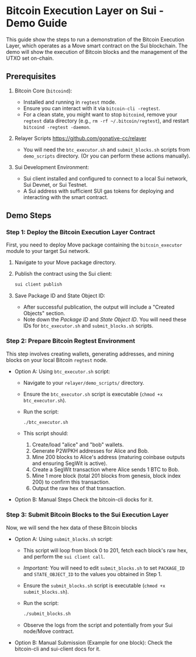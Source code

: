 # Bitcoin Execution Layer on Sui - Demo Guide

This guide show the steps to run a demonstration of the Bitcoin Execution Layer, which operates as a Move smart contract on the Sui blockchain. The demo will show the execution of Bitcoin blocks and the management of the UTXO set on-chain.

## Prerequisites

1.  Bitcoin Core (`bitcoind`):

    - Installed and running in `regtest` mode.
    - Ensure you can interact with it via `bitcoin-cli -regtest`.
    - For a clean state, you might want to stop `bitcoind`, remove your `regtest` data directory (e.g., `rm -rf ~/.bitcoin/regtest`), and restart `bitcoind -regtest -daemon`.

2.  Relayer Scripts https://github.com/gonative-cc/relayer

    - You will need the `btc_executor.sh` and `submit_blocks.sh` scripts from `demo_scripts` directory. (Or you can perform these actions manually).

3.  Sui Development Environment:
    - Sui client installed and configured to connect to a local Sui network, Sui Devnet, or Sui Testnet.
    - A Sui address with sufficient SUI gas tokens for deploying and interacting with the smart contract.

## Demo Steps

### Step 1: Deploy the Bitcoin Execution Layer Contract

First, you need to deploy Move package containing the `bitcoin_executor` module to your target Sui network.

1.  Navigate to your Move package directory.
2.  Publish the contract using the Sui client:

    ```bash
    sui client publish
    ```

3.  Save Package ID and State Object ID:

    - After successful publication, the output will include a "Created Objects" section.
    - Note down the _Package ID_ and _State Object ID_.
      You will need these IDs for `btc_executor.sh` and `submit_blocks.sh` scripts.

### Step 2: Prepare Bitcoin Regtest Environment

This step involves creating wallets, generating addresses, and mining blocks on your local Bitcoin `regtest` node.

- Option A: Using `btc_executor.sh` script:

  - Navigate to your `relayer/demo_scripts/` directory.
  - Ensure the `btc_executor.sh` script is executable (`chmod +x btc_executor.sh`).
  - Run the script:

    ```bash
    ./btc_executor.sh
    ```

  - This script should:
    1.  Create/load "alice" and "bob" wallets.
    2.  Generate P2WPKH addresses for Alice and Bob.
    3.  Mine 200 blocks to Alice's address (maturing coinbase outputs and ensuring SegWit is active).
    4.  Create a SegWit transaction where Alice sends 1 BTC to Bob.
    5.  Mine 1 more block (total 201 blocks from genesis, block index 200) to confirm this transaction.
    6.  Output the raw hex of that transaction.

- Option B: Manual Steps
  Check the bitcoin-cli docks for it.

### Step 3: Submit Bitcoin Blocks to the Sui Execution Layer

Now, we will send the hex data of these Bitcoin blocks

- Option A: Using `submit_blocks.sh` script:

  - This script will loop from block 0 to 201, fetch each block's raw hex, and perform the `sui client call`.
  - _Important:_ You will need to edit `submit_blocks.sh` to set `PACKAGE_ID` and `STATE_OBJECT_ID` to the values you obtained in Step 1.
  - Ensure the `submit_blocks.sh` script is executable (`chmod +x submit_blocks.sh`).
  - Run the script:

    ```bash
    ./submit_blocks.sh

    ```

  - Observe the logs from the script and potentially from your Sui node/Move contract.

- Option B: Manual Submission (Example for one block):
  Check the bitcoin-cli and sui-client docs for it.
